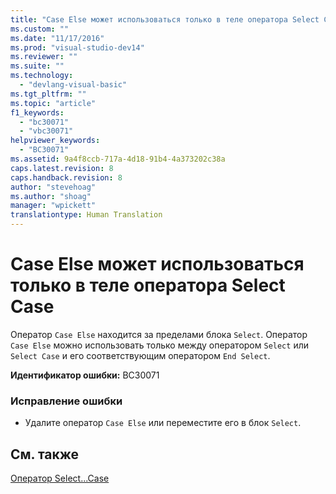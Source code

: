 ```yaml
---
title: "Case Else может использоваться только в теле оператора Select Case  | Microsoft Docs"
ms.custom: ""
ms.date: "11/17/2016"
ms.prod: "visual-studio-dev14"
ms.reviewer: ""
ms.suite: ""
ms.technology: 
  - "devlang-visual-basic"
ms.tgt_pltfrm: ""
ms.topic: "article"
f1_keywords: 
  - "bc30071"
  - "vbc30071"
helpviewer_keywords: 
  - "BC30071"
ms.assetid: 9a4f8ccb-717a-4d18-91b4-4a373202c38a
caps.latest.revision: 8
caps.handback.revision: 8
author: "stevehoag"
ms.author: "shoag"
manager: "wpickett"
translationtype: Human Translation
---
```

# Case Else может использоваться только в теле оператора Select Case 
Оператор `Case Else` находится за пределами блока `Select`. Оператор `Case Else` можно использовать только между оператором `Select` или `Select Case` и его соответствующим оператором `End Select`.  
  
 **Идентификатор ошибки:** BC30071  
  
### Исправление ошибки  
  
-   Удалите оператор `Case Else` или переместите его в блок `Select`.  
  
## См. также  
 [Оператор Select...Case](../../visual-basic/language-reference/statements/select-case-statement.md)